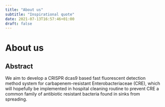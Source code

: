 ```yaml
---
title: "About us"
subtitle: "Inspirational quote"
date: 2021-07-13T16:57:46+01:00
draft: false
---
```


# About us

## Abstract

We aim to develop a CRISPR dcas9 based fast fluorescent detection method system
for carbapenem-resistant Enterobacteriaceae (CRE), which will hopefully be
implemented in hospital cleaning routine to prevent CRE a common family of
antibiotic resistant bacteria found in sinks from spreading.
